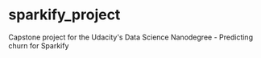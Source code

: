 # sparkify_project
Capstone project for the Udacity's Data Science Nanodegree - Predicting churn for Sparkify
